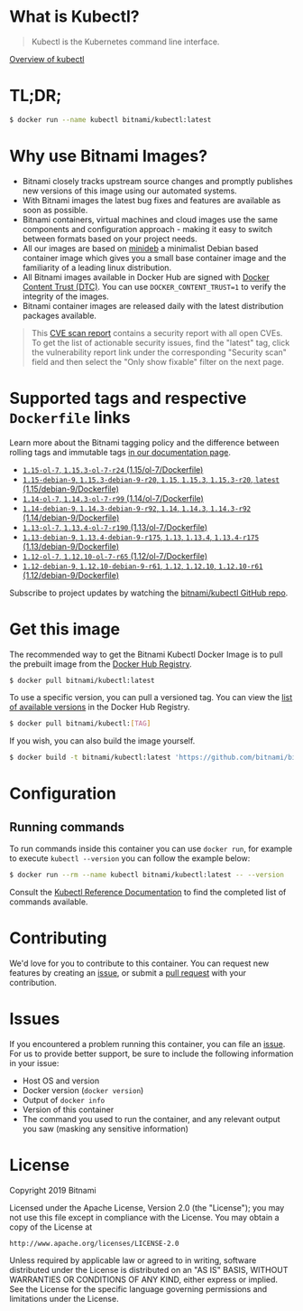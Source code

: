 
# What is Kubectl?

> Kubectl is the Kubernetes command line interface.

[Overview of kubectl](https://kubernetes.io/docs/reference/kubectl/overview/)

# TL;DR;

```bash
$ docker run --name kubectl bitnami/kubectl:latest
```

# Why use Bitnami Images?

* Bitnami closely tracks upstream source changes and promptly publishes new versions of this image using our automated systems.
* With Bitnami images the latest bug fixes and features are available as soon as possible.
* Bitnami containers, virtual machines and cloud images use the same components and configuration approach - making it easy to switch between formats based on your project needs.
* All our images are based on [minideb](https://github.com/bitnami/minideb) a minimalist Debian based container image which gives you a small base container image and the familiarity of a leading linux distribution.
* All Bitnami images available in Docker Hub are signed with [Docker Content Trust (DTC)](https://docs.docker.com/engine/security/trust/content_trust/). You can use `DOCKER_CONTENT_TRUST=1` to verify the integrity of the images.
* Bitnami container images are released daily with the latest distribution packages available.


> This [CVE scan report](https://quay.io/repository/bitnami/kubectl?tab=tags) contains a security report with all open CVEs. To get the list of actionable security issues, find the "latest" tag, click the vulnerability report link under the corresponding "Security scan" field and then select the "Only show fixable" filter on the next page.

# Supported tags and respective `Dockerfile` links

Learn more about the Bitnami tagging policy and the difference between rolling tags and immutable tags [in our documentation page](https://docs.bitnami.com/containers/how-to/understand-rolling-tags-containers/).


* [`1.15-ol-7`, `1.15.3-ol-7-r24` (1.15/ol-7/Dockerfile)](https://github.com/bitnami/bitnami-docker-kubectl/blob/1.15.3-ol-7-r24/1.15/ol-7/Dockerfile)
* [`1.15-debian-9`, `1.15.3-debian-9-r20`, `1.15`, `1.15.3`, `1.15.3-r20`, `latest` (1.15/debian-9/Dockerfile)](https://github.com/bitnami/bitnami-docker-kubectl/blob/1.15.3-debian-9-r20/1.15/debian-9/Dockerfile)
* [`1.14-ol-7`, `1.14.3-ol-7-r99` (1.14/ol-7/Dockerfile)](https://github.com/bitnami/bitnami-docker-kubectl/blob/1.14.3-ol-7-r99/1.14/ol-7/Dockerfile)
* [`1.14-debian-9`, `1.14.3-debian-9-r92`, `1.14`, `1.14.3`, `1.14.3-r92` (1.14/debian-9/Dockerfile)](https://github.com/bitnami/bitnami-docker-kubectl/blob/1.14.3-debian-9-r92/1.14/debian-9/Dockerfile)
* [`1.13-ol-7`, `1.13.4-ol-7-r190` (1.13/ol-7/Dockerfile)](https://github.com/bitnami/bitnami-docker-kubectl/blob/1.13.4-ol-7-r190/1.13/ol-7/Dockerfile)
* [`1.13-debian-9`, `1.13.4-debian-9-r175`, `1.13`, `1.13.4`, `1.13.4-r175` (1.13/debian-9/Dockerfile)](https://github.com/bitnami/bitnami-docker-kubectl/blob/1.13.4-debian-9-r175/1.13/debian-9/Dockerfile)
* [`1.12-ol-7`, `1.12.10-ol-7-r65` (1.12/ol-7/Dockerfile)](https://github.com/bitnami/bitnami-docker-kubectl/blob/1.12.10-ol-7-r65/1.12/ol-7/Dockerfile)
* [`1.12-debian-9`, `1.12.10-debian-9-r61`, `1.12`, `1.12.10`, `1.12.10-r61` (1.12/debian-9/Dockerfile)](https://github.com/bitnami/bitnami-docker-kubectl/blob/1.12.10-debian-9-r61/1.12/debian-9/Dockerfile)

Subscribe to project updates by watching the [bitnami/kubectl GitHub repo](https://github.com/bitnami/bitnami-docker-kubectl).

# Get this image

The recommended way to get the Bitnami Kubectl Docker Image is to pull the prebuilt image from the [Docker Hub Registry](https://hub.docker.com/r/bitnami/kubectl).

```bash
$ docker pull bitnami/kubectl:latest
```

To use a specific version, you can pull a versioned tag. You can view the [list of available versions](https://hub.docker.com/r/bitnami/kubectl/tags/) in the Docker Hub Registry.

```bash
$ docker pull bitnami/kubectl:[TAG]
```

If you wish, you can also build the image yourself.

```bash
$ docker build -t bitnami/kubectl:latest 'https://github.com/bitnami/bitnami-docker-kubectl.git#master:1.15/debian-9'
```

# Configuration

## Running commands

To run commands inside this container you can use `docker run`, for example to execute `kubectl --version` you can follow the example below:

```bash
$ docker run --rm --name kubectl bitnami/kubectl:latest -- --version
```

Consult the [Kubectl Reference Documentation](https://kubernetes.io/docs/reference/generated/kubectl/kubectl-commands) to find the completed list of commands available.

# Contributing

We'd love for you to contribute to this container. You can request new features by creating an [issue](https://github.com/bitnami/bitnami-docker-kubectl/issues), or submit a [pull request](https://github.com/bitnami/bitnami-docker-kubectl/pulls) with your contribution.

# Issues

If you encountered a problem running this container, you can file an [issue](https://github.com/bitnami/bitnami-docker-kubectl/issues). For us to provide better support, be sure to include the following information in your issue:

- Host OS and version
- Docker version (`docker version`)
- Output of `docker info`
- Version of this container
- The command you used to run the container, and any relevant output you saw (masking any sensitive information)

# License

Copyright 2019 Bitnami

Licensed under the Apache License, Version 2.0 (the "License");
you may not use this file except in compliance with the License.
You may obtain a copy of the License at

    http://www.apache.org/licenses/LICENSE-2.0

Unless required by applicable law or agreed to in writing, software
distributed under the License is distributed on an "AS IS" BASIS,
WITHOUT WARRANTIES OR CONDITIONS OF ANY KIND, either express or implied.
See the License for the specific language governing permissions and
limitations under the License.
